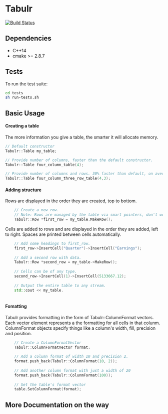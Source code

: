 # Tabulr
[![Build Status](https://travis-ci.org/ricanontherun/tabulr.svg?branch=master)](https://travis-ci.org/ricanontherun/tabulr)

## Dependencies
* C++14
* cmake >= 2.8.7

## Tests
To run the test suite:
```sh
cd tests
sh run-tests.sh
```

## Basic Usage
#### Creating a table
The more information you give a table, the smarter it will allocate memory.
```cpp
// Default constructor
Tabulr::Table my_table;

// Provide number of columns, faster than the default constructor.
Tabulr::Table four_column_table(4);

// Provide number of columns and rows. 30% faster than default, on average.
Tabulr::Table four_column_three_row_table(4,3);
```
#### Adding structure
Rows are displayed in the order they are created, top to bottom.
```cpp
    // Create a new row.
    // Note: Rows are managed by the table via smart pointers, don't worry about them.
    Tabulr::Row *first_row = my_table.MakeRow();
```
Cells are added to rows and are displayed in the order they are added, left to right. Spaces are printed between cells
automatically.
```cpp
    // Add some headings to first_row.
    first_row->InsertCell("Quarter")->InsertCell("Earnings");
    
    // Add a second row with data.
    Tabulr::Row *second_row = my_table->MakeRow();
    
    // Cells can be of any type.
    second_row->InsertCell(1)->InsertCell(5133667.12);
    
    // Output the entire table to any stream.
    std::cout << my_table.
    
```
#### Fomatting
Tabulr provides formatting in the form of Tabulr::ColumnFormat vectors. Each vector element represents a the formatting for all
cells in that colunm. ColumnFormat objects specify things like a column's width, fill, precision and position.
```cpp
    // Create a ColumnFormatVector
    Tabulr::ColumnFormatVector format;
    
    // Add a column format of width 10 and precision 2.
    format.push_back(Tabulr::ColumnFormat(10, 2));
    
    // Add another column format with just a width of 20
    format.push_back(Tabulr::ColunmFormat(100));
    
    // Set the table's format vector
    table.SetColumnFormat(format);
```
## More Documentation on the way

